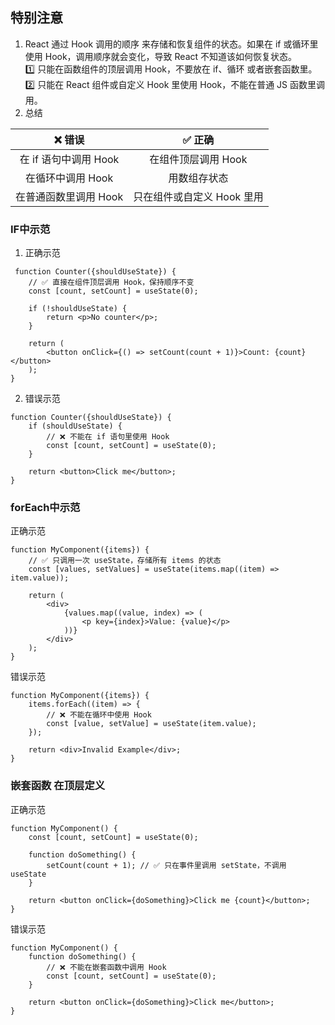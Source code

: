 ## 特别注意

1. React 通过 Hook 调用的顺序 来存储和恢复组件的状态。如果在 if 或循环里使用 Hook，调用顺序就会变化，导致 React 不知道该如何恢复状态。  
   1️⃣ 只能在函数组件的顶层调用 Hook，不要放在 if、循环 或者嵌套函数里。  
   2️⃣ 只能在 React 组件或自定义 Hook 里使用 Hook，不能在普通 JS 函数里调用。
2. 总结

|       ❌ 错误       |       ✅ 正确       |
|:----------------:|:----------------:|
| 在 if 语句中调用 Hook	 |   在组件顶层调用 Hook   |
|   在循环中调用 Hook	   |      用数组存状态      |
|  在普通函数里调用 Hook	  | 只在组件或自定义 Hook 里用 |

### IF中示范

1. 正确示范

```tsx
 function Counter({shouldUseState}) {
    // ✅ 直接在组件顶层调用 Hook，保持顺序不变
    const [count, setCount] = useState(0);

    if (!shouldUseState) {
        return <p>No counter</p>;
    }

    return (
        <button onClick={() => setCount(count + 1)}>Count: {count}</button>
    );
}
```

2. 错误示范

```tsx
function Counter({shouldUseState}) {
    if (shouldUseState) {
        // ❌ 不能在 if 语句里使用 Hook
        const [count, setCount] = useState(0);
    }

    return <button>Click me</button>;
}  
```

### forEach中示范

正确示范

```tsx
function MyComponent({items}) {
    // ✅ 只调用一次 useState，存储所有 items 的状态
    const [values, setValues] = useState(items.map((item) => item.value));

    return (
        <div>
            {values.map((value, index) => (
                <p key={index}>Value: {value}</p>
            ))}
        </div>
    );
}
```

错误示范

```tsx
function MyComponent({items}) {
    items.forEach((item) => {
        // ❌ 不能在循环中使用 Hook
        const [value, setValue] = useState(item.value);
    });

    return <div>Invalid Example</div>;
}  
```

### 嵌套函数 在顶层定义

正确示范

```tsx
function MyComponent() {
    const [count, setCount] = useState(0);

    function doSomething() {
        setCount(count + 1); // ✅ 只在事件里调用 setState，不调用 useState
    }

    return <button onClick={doSomething}>Click me {count}</button>;
}
```

错误示范

```tsx
function MyComponent() {
    function doSomething() {
        // ❌ 不能在嵌套函数中调用 Hook
        const [count, setCount] = useState(0);
    }

    return <button onClick={doSomething}>Click me</button>;
}
```